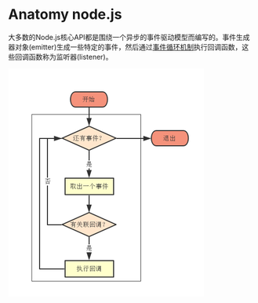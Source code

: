 # Anatomy node.js

大多数的Node.js核心API都是围绕一个异步的事件驱动模型而编写的。事件生成器对象(emitter)生成一些特定的事件，然后通过<a href='tick'>事件循环机制</a>执行回调函数，这些回调函数称为监听器(listener)。

<a name='tick'></a>
![](/assets/tick流程图.png)
